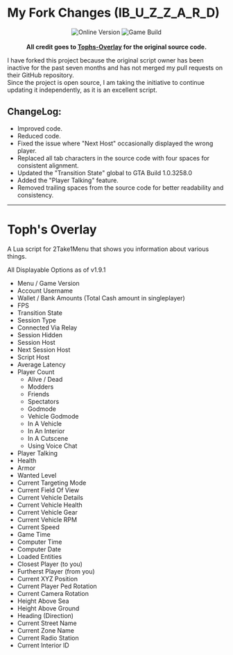 # My Fork Changes (IB_U_Z_Z_A_R_D)

<p align="center">

  <img src="https://img.shields.io/badge/Online_Version-1.69-green" alt="Online Version">
  <img src="https://img.shields.io/badge/Game_Build-3274-green" alt="Game Build">
  <br><br>
  <strong>All credit goes to <a href="https://github.com/Toph2T1/Tophs-Overlay">Tophs-Overlay</a> for the original source code.</strong>
</p>

I have forked this project because the original script owner has been inactive for the past seven months and has not merged my pull requests on their GitHub repository.<br>
Since the project is open source, I am taking the initiative to continue updating it independently, as it is an excellent script.<br>

## ChangeLog:

- Improved code.
- Reduced code.
- Fixed the issue where "Next Host" occasionally displayed the wrong player.
- Replaced all tab characters in the source code with four spaces for consistent alignment.
- Updated the "Transition State" global to GTA Build 1.0.3258.0
- Added the "Player Talking" feature.
- Removed trailing spaces from the source code for better readability and consistency.

---

# Toph's Overlay
A Lua script for 2Take1Menu that shows you information about various things.

All Displayable Options as of v1.9.1
- Menu / Game Version
- Account Username
- Wallet / Bank Amounts (Total Cash amount in singleplayer)
- FPS
- Transition State
- Session Type
- Connected Via Relay
- Session Hidden
- Session Host
- Next Session Host
- Script Host
- Average Latency
- Player Count
    - Alive / Dead
    - Modders
    - Friends
    - Spectators
    - Godmode
    - Vehicle Godmode
    - In A Vehicle
    - In An Interior
    - In A Cutscene
    - Using Voice Chat
- Player Talking
- Health
- Armor
- Wanted Level
- Current Targeting Mode
- Current Field Of View
- Current Vehicle Details
- Current Vehicle Health
- Current Vehicle Gear
- Current Vehicle RPM
- Current Speed
- Game Time
- Computer Time
- Computer Date
- Loaded Entities
- Closest Player (to you)
- Furtherst Player (from you)
- Current XYZ Position
- Current Player Ped Rotation
- Current Camera Rotation
- Height Above Sea
- Height Above Ground
- Heading (Direction)
- Current Street Name
- Current Zone Name
- Current Radio Station
- Current Interior ID
